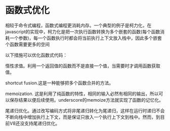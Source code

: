 # 函数式优化

相较于命令式编程，函数式编程更消耗内存。一个典型的例子是柯力化，在javascript的实现中，柯力化是把一次执行函数转换为多个嵌套的函数(每个函数消耗一个参数)，每一个函数执行时都会将当前执行上下文放入栈中，因此多个嵌套个函数需要更多的空间

以下措施可以优化函数式代码：

惰性求值。利用一个返回值的函数而不是直接一个值，当需要时才调用函数获取值。

shortcut fusion.这是一种能够把多个函数合并的方法。

memoization. 这是利用了纯函数的特性，相同的输入必然有相同的输出，所以可以保存结果以便后续使用。underscore的memoize方法就实现了函数的记忆化。

尾递归优化。通过改写编码方式将非尾递归转化为尾递归，这样在运行时递归不会不断向栈中增加执行上下文，而是保证只放入一个执行上下文到栈中。然而，到目前V8还没支持尾递归优化。
